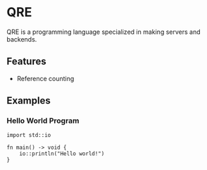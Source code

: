 # QRE
QRE is a programming language specialized in making servers and backends.

## Features
- Reference counting

## Examples
### Hello World Program
```
import std::io

fn main() -> void {
    io::println("Hello world!")
}
```
